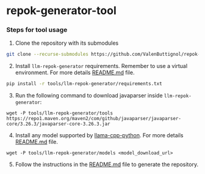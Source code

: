 # repok-generator-tool

### Steps for tool usage

1. Clone the repository with its submodules
```bash
git clone --recurse-submodules https://github.com/ValenButtignol/repok-generator-tool.git 
```

2. Install `llm-repok-generator` requirements. Remember to use a virtual environment. For more details [README.md](tools/llm-repok-generator/README.md) file.
```bash
pip install -r tools/llm-repok-generator/requirements.txt
```

3. Run the following command to download javaparser inside `llm-repok-generator`:
```
wget -P tools/llm-repok-generator/tools https://repo1.maven.org/maven2/com/github/javaparser/javaparser-core/3.26.3/javaparser-core-3.26.3.jar
```

4. Install any model supported by [llama-cpp-python](https://github.com/abetlen/llama-cpp-python). For more details [README.md](tools/llm-repok-generator/README.md) file.
```
wget -P tools/llm-repok-generator/models <model_download_url>
```

5. Follow the instructions in the [README.md](tools/repok-verifier-and-injector/README.md) file to generate the repository.
